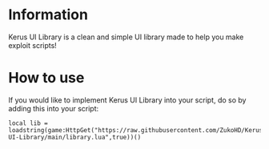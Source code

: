 # Information
Kerus UI Library is a clean and simple UI library made to help you make exploit scripts!
# How to use
If you would like to implement Kerus UI Library into your script, do so by adding this into your script:
```
local lib = loadstring(game:HttpGet("https://raw.githubusercontent.com/ZukoHD/Kerus-UI-Library/main/library.lua",true))()
```

